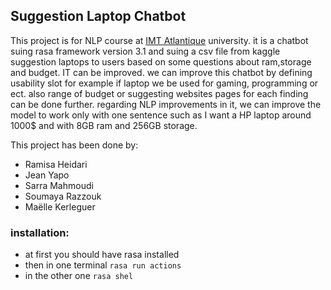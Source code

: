 ## Suggestion Laptop Chatbot
This project is for NLP course at [IMT Atlantique](https://www.imt-atlantique.fr/fr) university. it is a chatbot suing rasa framework version 3.1 and suing a csv file from kaggle suggestion laptops to users based on some questions about ram,storage and budget.
IT can be improved. we can improve this chatbot by defining usability slot for example if laptop we be used for gaming, programming or ect.
also range of budget or suggesting websites pages for each finding can be done further. regarding NLP improvements in it, we can improve the model to work only with one sentence such as I want a HP laptop around 1000$ and with 8GB ram and 256GB storage.

This project has been done by:

* Ramisa Heidari
* Jean Yapo
* Sarra Mahmoudi
* Soumaya Razzouk 
* Maëlle Kerleguer

### installation: 
* at first you should have rasa installed
* then in one terminal `rasa run actions`
* in the other one `rasa shel`